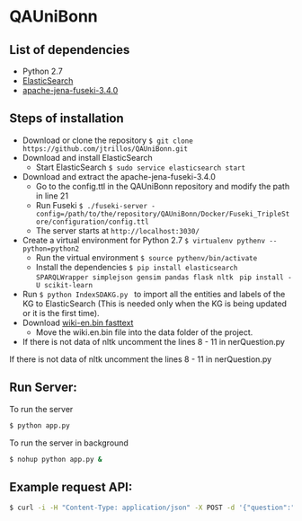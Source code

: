 # QAUniBonn

## List of dependencies
- Python 2.7
- [ElasticSearch](https://www.elastic.co/downloads/elasticsearch)
- [apache-jena-fuseki-3.4.0](http://archive.apache.org/dist/jena/binaries/apache-jena-fuseki-3.4.0.zip)

## Steps of installation
- Download or clone the repository ```$ git clone https://github.com/jtrillos/QAUniBonn.git ```
- Download and install ElasticSearch
	- Start ElasticSearch ```$ sudo service elasticsearch start```
- Download and extract the apache-jena-fuseki-3.4.0
	- Go to the config.ttl in the QAUniBonn repository and modify the path in line 21
	- Run Fuseki ```$ ./fuseki-server -config=/path/to/the/repository/QAUniBonn/Docker/Fuseki_TripleStore/configuration/config.ttl ```
	- The server starts at `http://localhost:3030/`
- Create a virtual environment for Python 2.7 ```$ virtualenv pythenv --python=python2  ```
	- Run the virtual environment ```$ source pythenv/bin/activate```
	- Install the dependencies ```$ pip install elasticsearch SPARQLWrapper simplejson gensim pandas flask nltk ```
		```pip install -U scikit-learn```
- Run ```$ python IndexSDAKG.py ``` to import all the entities and labels of the KG to ElasticSearch (This is needed only when the KG is being updated or it is the first time).
- Download [wiki-en.bin fasttext](https://s3-us-west-1.amazonaws.com/fasttext-vectors/wiki.en.zip)
	- Move the wiki.en.bin file into the data folder of the project.
- If there is not data of nltk uncomment the lines 8 - 11 in nerQuestion.py

If there is not data of nltk uncomment the lines 8 - 11 in nerQuestion.py

## Run Server:
To run the server
```sh
$ python app.py
```

To run the server in background
```sh
$ nohup python app.py &
```

## Example request API:
```sh
$ curl -i -H "Content-Type: application/json" -X POST -d '{"question":"Where is SDA?"}' http://localhost:8000/ask
```